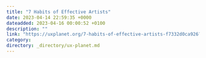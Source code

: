```yaml
---
title: "7 Habits of Effective Artists"
date: 2023-04-14 22:59:35 +0000
dateadded: 2023-04-16 00:00:52 +0100
description: ""
link: "https://uxplanet.org/7-habits-of-effective-artists-f7332d0ca926?source=rss----819cc2aaeee0---4"
category:
directory: _directory/ux-planet.md
---
```

